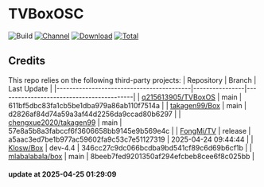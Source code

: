 # TVBoxOSC

![Build](https://shields.io/github/actions/workflow/status/o0HalfLife0o/TVBoxOSC/test.yml?branch=master&logo=github&label=Build)
[![Channel](https://img.shields.io/badge/Follow-Telegram-blue.svg?logo=telegram)](https://t.me/TVBoxOSC)
[![Download](https://img.shields.io/github/v/release/o0HalfLife0o/TVBoxOSC?color=orange&logoColor=orange&label=Download&logo=DocuSign)](https://github.com/o0HalfLife0o/TVBoxOSC/releases/latest) 
[![Total](https://shields.io/github/downloads/o0HalfLife0o/TVBoxOSC/total?logo=Bookmeter&label=Counts&logoColor=yellow&color=yellow)](https://github.com/o0HalfLife0o/TVBoxOSC/releases)

## Credits
This repo relies on the following third-party projects:
| Repository                               | Branch         | Last Update                              |
|------------------------------------------|----------------|------------------------------------------|
| [q215613905/TVBoxOS](https://github.com/q215613905/TVBoxOS) | main           | 611bf5dbc83fa1cb5be1dba979a86ab110f7514a |
| [takagen99/Box](https://github.com/takagen99/Box)         | main           | d2826af84d74a59a3af44d2256da9ccad80b6297 |
| [chengxue2020/takagen99](https://github.com/chengxue2020/takagen99) | main           | 57e8a5b8a3fabccf6f3606658bb9145e9b569e4c |
| [FongMi/TV](https://github.com/FongMi/TV)               | release        | a5aac3ed7be1b977ac59602fa9c53c7e51127319 | 2025-04-24 09:44:44 |
| [Klosw/Box](https://github.com/Klosw/Box)               | dev-4.4        | 346cc27c9dc066bcdba9bd541cf89c6d69b6cf1b |
| [mlabalabala/box](https://github.com/mlabalabala/box)    | main           | 8beeb7fed9201350af294efcbeb8cee6f8c025bb |

#### update at 2025-04-25 01:29:09
